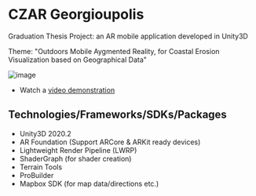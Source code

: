 # CZAR Georgioupolis
Graduation Thesis Project: an AR mobile application developed in Unity3D

Theme: "Outdoors Mobile Aygmented Reality, for Coastal Erosion Visualization based on Geographical Data"

![image](https://i.imgur.com/jeTNp9O.png)

- Watch a [video demonstration](https://youtu.be/mebX0PmNSKM)

## Technologies/Frameworks/SDKs/Packages
- Unity3D 2020.2
- AR Foundation (Support ARCore & ARKit ready devices)
- Lightweight Render Pipeline (LWRP)
- ShaderGraph (for shader creation)
- Terrain Tools
- ProBuilder
- Mapbox SDK (for map data/directions etc.)
